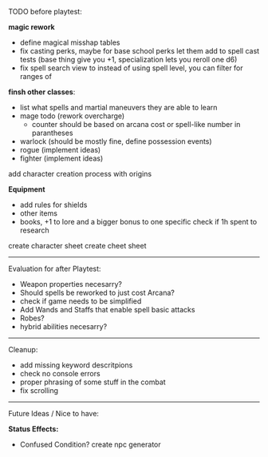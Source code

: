 TODO before playtest:

**magic rework**
- define magical misshap tables
- fix casting perks, maybe for base school perks let them add to spell cast tests (base thing give you +1, specialization lets you reroll one d6)
- fix spell search view to instead of using spell level, you can filter for ranges of 

**finsh other classes**:
- list what spells and martial maneuvers they are able to learn
- mage todo (rework overcharge)
  - counter should be based on arcana cost or spell-like number in parantheses
- warlock (should be mostly fine, define possession events)
- rogue (implement ideas)
- fighter (implement ideas)

add character creation process with origins

**Equipment**
- add rules for shields
- other items
- books, +1 to lore and a bigger bonus to one specific check if 1h spent to research

create character sheet
create cheet sheet
___________________________________________________________
Evaluation for after Playtest:

- Weapon properties necesarry?
- Should spells be reworked to just cost Arcana?
- check if game needs to be simplified
- Add Wands and Staffs that enable spell basic attacks
- Robes?
- hybrid abilities necesarry?

___________________________________________________________
Cleanup:

- add missing keyword descritpions
- check no console errors
- proper phrasing of some stuff in the combat
- fix scrolling 

___________________________________________________________
Future Ideas / Nice to have:

**Status Effects:**
- Confused Condition?
create npc generator